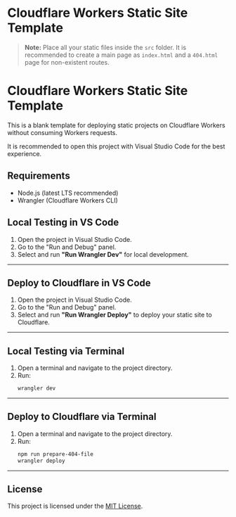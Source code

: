
# Cloudflare Workers Static Site Template

> **Note:** Place all your static files inside the `src` folder. It is recommended to create a main page as `index.html` and a `404.html` page for non-existent routes.


# Cloudflare Workers Static Site Template

This is a blank template for deploying static projects on Cloudflare Workers without consuming Workers requests.

It is recommended to open this project with Visual Studio Code for the best experience.

## Requirements

- Node.js (latest LTS recommended)
- Wrangler (Cloudflare Workers CLI)


## Local Testing in VS Code

1. Open the project in Visual Studio Code.
2. Go to the "Run and Debug" panel.
3. Select and run **"Run Wrangler Dev"** for local development.

---

## Deploy to Cloudflare in VS Code

1. Open the project in Visual Studio Code.
2. Go to the "Run and Debug" panel.
3. Select and run **"Run Wrangler Deploy"** to deploy your static site to Cloudflare.

---


## Local Testing via Terminal

1. Open a terminal and navigate to the project directory.
2. Run:
   ```sh
   wrangler dev
   ```

---

## Deploy to Cloudflare via Terminal

1. Open a terminal and navigate to the project directory.
2. Run:
   ```sh
   npm run prepare-404-file
   wrangler deploy
   ```

---

## License

This project is licensed under the [MIT License](./LICENSE).
